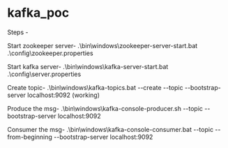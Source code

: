 # kafka_poc

Steps -

Start zookeeper server-
.\bin\windows\zookeeper-server-start.bat .\config\zookeeper.properties

Start kafka server-
.\bin\windows\kafka-server-start.bat .\config\server.properties

Create topic-
.\bin\windows\kafka-topics.bat --create --topic <topic name> --bootstrap-server localhost:9092   (working)

Produce the msg-
.\bin\windows\kafka-console-producer.sh --topic <topic name> --bootstrap-server localhost:9092

Consumer the msg-
.\bin\windows\kafka-console-consumer.bat --topic <topic name> --from-beginning --bootstrap-server localhost:9092
